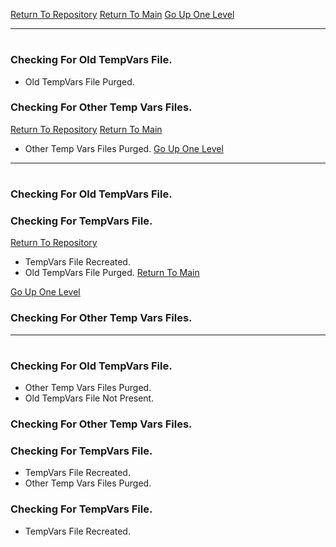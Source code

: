 [Return To Repository](https://github.com/DigitalWarrior/piholeparser/)
[Return To Main](https://github.com/DigitalWarrior/piholeparser/blob/master/RecentRunLogs/Mainlog.md)
[Go Up One Level](https://github.com/DigitalWarrior/piholeparser/blob/master/RecentRunLogs/TopLevelScripts/10-Running-Initial-Tasks.md)
____________________________________
# 
### Checking For Old TempVars File.
* Old TempVars File Purged.

### Checking For Other Temp Vars Files.
[Return To Repository](https://github.com/DigitalWarrior/piholeparser/)
[Return To Main](https://github.com/DigitalWarrior/piholeparser/blob/master/RecentRunLogs/Mainlog.md)
* Other Temp Vars Files Purged.
[Go Up One Level](https://github.com/DigitalWarrior/piholeparser/blob/master/RecentRunLogs/TopLevelScripts/10-Running-Initial-Tasks.md)
____________________________________

# 
### Checking For Old TempVars File.
### Checking For TempVars File.
[Return To Repository](https://github.com/DigitalWarrior/piholeparser/)
* TempVars File Recreated.
* Old TempVars File Purged.
[Return To Main](https://github.com/DigitalWarrior/piholeparser/blob/master/RecentRunLogs/Mainlog.md)

[Go Up One Level](https://github.com/DigitalWarrior/piholeparser/blob/master/RecentRunLogs/TopLevelScripts/10-Running-Initial-Tasks.md)
### Checking For Other Temp Vars Files.
____________________________________
# 
### Checking For Old TempVars File.
* Other Temp Vars Files Purged.
* Old TempVars File Not Present.


### Checking For Other Temp Vars Files.
### Checking For TempVars File.
* TempVars File Recreated.
* Other Temp Vars Files Purged.

### Checking For TempVars File.
* TempVars File Recreated.
